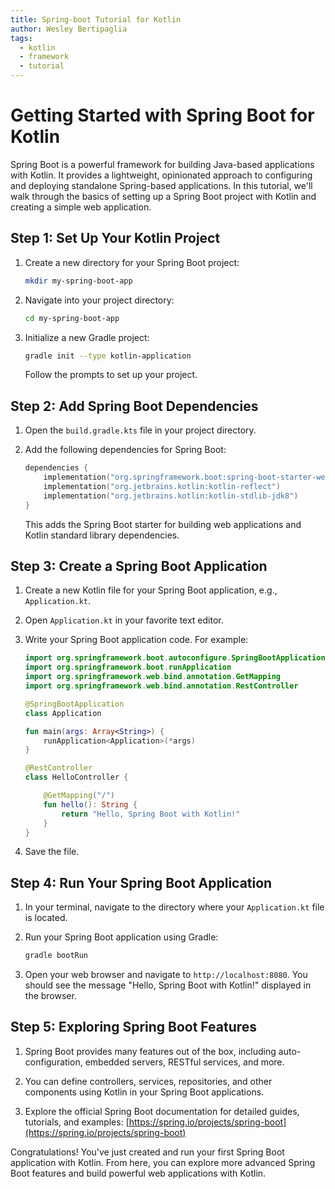 ```yaml
---
title: Spring-boot Tutorial for Kotlin
author: Wesley Bertipaglia
tags:
  - kotlin
  - framework
  - tutorial
---
```

# Getting Started with Spring Boot for Kotlin

Spring Boot is a powerful framework for building Java-based applications with Kotlin. It provides a lightweight, opinionated approach to configuring and deploying standalone Spring-based applications. In this tutorial, we'll walk through the basics of setting up a Spring Boot project with Kotlin and creating a simple web application.

## Step 1: Set Up Your Kotlin Project

1. Create a new directory for your Spring Boot project:

    ```bash
    mkdir my-spring-boot-app
    ```

2. Navigate into your project directory:

    ```bash
    cd my-spring-boot-app
    ```

3. Initialize a new Gradle project:

    ```bash
    gradle init --type kotlin-application
    ```

   Follow the prompts to set up your project.

## Step 2: Add Spring Boot Dependencies

1. Open the `build.gradle.kts` file in your project directory.

2. Add the following dependencies for Spring Boot:

    ```kotlin
    dependencies {
        implementation("org.springframework.boot:spring-boot-starter-web")
        implementation("org.jetbrains.kotlin:kotlin-reflect")
        implementation("org.jetbrains.kotlin:kotlin-stdlib-jdk8")
    }
    ```

   This adds the Spring Boot starter for building web applications and Kotlin standard library dependencies.

## Step 3: Create a Spring Boot Application

1. Create a new Kotlin file for your Spring Boot application, e.g., `Application.kt`.

2. Open `Application.kt` in your favorite text editor.

3. Write your Spring Boot application code. For example:

    ```kotlin
    import org.springframework.boot.autoconfigure.SpringBootApplication
    import org.springframework.boot.runApplication
    import org.springframework.web.bind.annotation.GetMapping
    import org.springframework.web.bind.annotation.RestController

    @SpringBootApplication
    class Application

    fun main(args: Array<String>) {
        runApplication<Application>(*args)
    }

    @RestController
    class HelloController {

        @GetMapping("/")
        fun hello(): String {
            return "Hello, Spring Boot with Kotlin!"
        }
    }
    ```

4. Save the file.

## Step 4: Run Your Spring Boot Application

1. In your terminal, navigate to the directory where your `Application.kt` file is located.

2. Run your Spring Boot application using Gradle:

    ```bash
    gradle bootRun
    ```

3. Open your web browser and navigate to `http://localhost:8080`. You should see the message "Hello, Spring Boot with Kotlin!" displayed in the browser.

## Step 5: Exploring Spring Boot Features

1. Spring Boot provides many features out of the box, including auto-configuration, embedded servers, RESTful services, and more.

2. You can define controllers, services, repositories, and other components using Kotlin in your Spring Boot applications.

3. Explore the official Spring Boot documentation for detailed guides, tutorials, and examples: [https://spring.io/projects/spring-boot](https://spring.io/projects/spring-boot)

Congratulations! You've just created and run your first Spring Boot application with Kotlin. From here, you can explore more advanced Spring Boot features and build powerful web applications with Kotlin.
